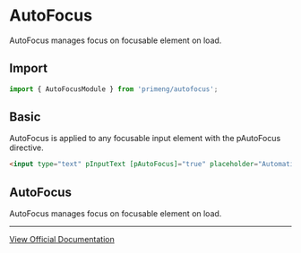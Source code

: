 # AutoFocus

AutoFocus manages focus on focusable element on load.

## Import

```typescript
import { AutoFocusModule } from 'primeng/autofocus';
```

## Basic

AutoFocus is applied to any focusable input element with the pAutoFocus directive.

```html
<input type="text" pInputText [pAutoFocus]="true" placeholder="Automatically focused" />
```

## AutoFocus

AutoFocus manages focus on focusable element on load.

---

[View Official Documentation](https://primeng.org/autofocus)
